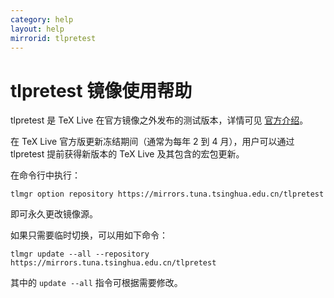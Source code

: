 ```yaml
---
category: help
layout: help
mirrorid: tlpretest
---
```


tlpretest 镜像使用帮助
===================

tlpretest 是 TeX Live 在官方镜像之外发布的测试版本，详情可见 [官方介绍](https://www.tug.org/texlive/pretest.html)。

在 TeX Live 官方版更新冻结期间（通常为每年 2 到 4 月），用户可以通过 tlpretest 提前获得新版本的 TeX Live 及其包含的宏包更新。

在命令行中执行：

```
tlmgr option repository https://mirrors.tuna.tsinghua.edu.cn/tlpretest
```

即可永久更改镜像源。

如果只需要临时切换，可以用如下命令：

```
tlmgr update --all --repository https://mirrors.tuna.tsinghua.edu.cn/tlpretest
```

其中的 `update --all` 指令可根据需要修改。


